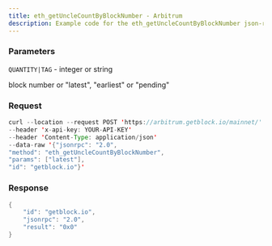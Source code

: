 ```yaml
---
title: eth_getUncleCountByBlockNumber - Arbitrum
description: Example code for the eth_getUncleCountByBlockNumber json-rpc method. Сomplete guide on how to use eth_getUncleCountByBlockNumber json-rpc in GetBlock.io Web3 documentation.
---
```


### Parameters


`QUANTITY|TAG` - integer or string

block number or "latest", "earliest" or "pending"

### Request

``` java
curl --location --request POST 'https://arbitrum.getblock.io/mainnet/' 
--header 'x-api-key: YOUR-API-KEY' 
--header 'Content-Type: application/json' 
--data-raw '{"jsonrpc": "2.0",
"method": "eth_getUncleCountByBlockNumber",
"params": ["latest"],
"id": "getblock.io"}'
```

###  Response

``` java
{
    "id": "getblock.io",
    "jsonrpc": "2.0",
    "result": "0x0"
}
```

